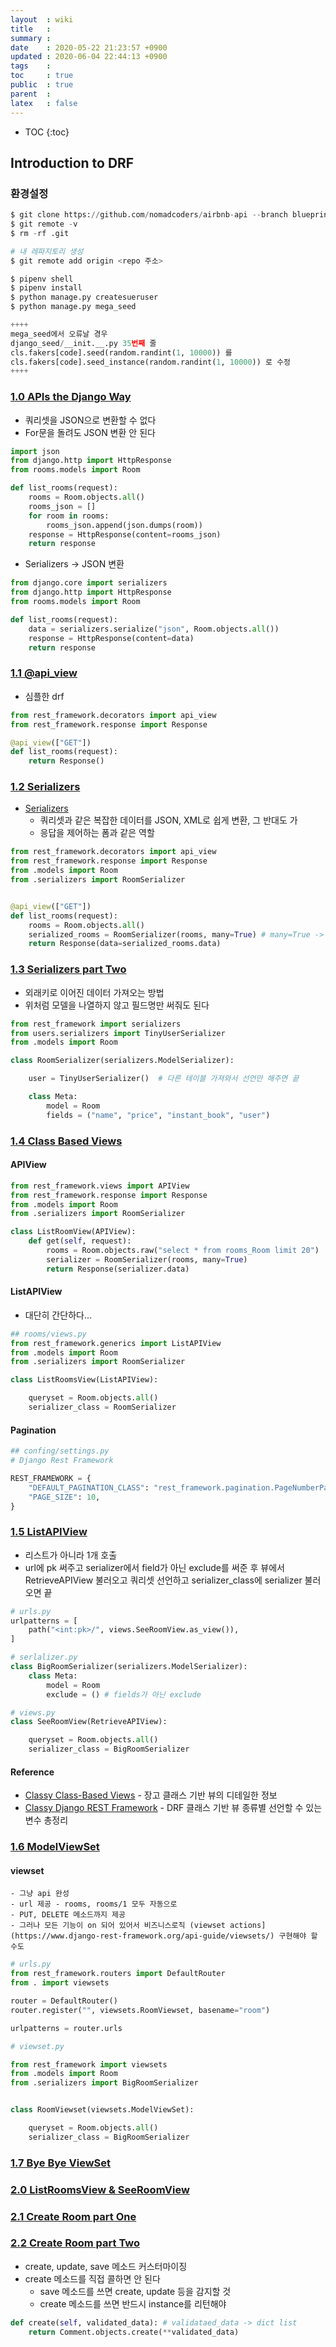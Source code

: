 ```yaml
---
layout  : wiki
title   : 
summary : 
date    : 2020-05-22 21:23:57 +0900
updated : 2020-06-04 22:44:13 +0900
tags    : 
toc     : true
public  : true
parent  : 
latex   : false
---
```

* TOC
{:toc}

## Introduction to DRF

### 환경설정

```python
$ git clone https://github.com/nomadcoders/airbnb-api --branch blueprint --single-branch awesome-api-course
$ git remote -v
$ rm -rf .git

# 내 레파지토리 생성
$ git remote add origin <repo 주소>
```

```python
$ pipenv shell
$ pipenv install
$ python manage.py createsueruser
$ python manage.py mega_seed

++++
mega_seed에서 오류날 경우
django_seed/__init.__.py 35번째 줄
cls.fakers[code].seed(random.randint(1, 10000)) 를
cls.fakers[code].seed_instance(random.randint(1, 10000)) 로 수정
++++
```

### [1.0 APIs the Django Way](https://github.com/nomadcoders/airbnb-api/commit/05122a1646d411438be9c24e4eadcc320827a174)

- 쿼리셋을 JSON으로 변환할 수 없다
- For문을 돌려도 JSON 변환 안 된다

```python
import json
from django.http import HttpResponse
from rooms.models import Room

def list_rooms(request):
    rooms = Room.objects.all()
    rooms_json = []
    for room in rooms:
        rooms_json.append(json.dumps(room))
    response = HttpResponse(content=rooms_json)
    return response
```

- Serializers -> JSON 변환

```python
from django.core import serializers
from django.http import HttpResponse
from rooms.models import Room

def list_rooms(request):
    data = serializers.serialize("json", Room.objects.all())
    response = HttpResponse(content=data)
    return response
```

### [1.1 @api_view](https://github.com/nomadcoders/airbnb-api/commit/ae7d2e25239ed3ce5191b35f774c2fdb18cc1835)

- 심플한 drf

```python
from rest_framework.decorators import api_view
from rest_framework.response import Response

@api_view(["GET"])
def list_rooms(request):
    return Response()
```


### [1.2 Serializers](https://github.com/nomadcoders/airbnb-api/commit/f352b8466566921099c9492c161d3ed9fef6b5f9)

- [Serializers](https://www.django-rest-framework.org/)
    - 쿼리셋과 같은 복잡한 데이터를 JSON, XML로 쉽게 변환, 그 반대도 가
    - 응답을 제어하는 폼과 같은 역할


```python
from rest_framework.decorators import api_view
from rest_framework.response import Response
from .models import Room
from .serializers import RoomSerializer


@api_view(["GET"])
def list_rooms(request):
    rooms = Room.objects.all()
    serialized_rooms = RoomSerializer(rooms, many=True) # many=True -> 리스트 가능
    return Response(data=serialized_rooms.data)
```

### [1.3 Serializers part Two](https://github.com/nomadcoders/airbnb-api/commit/322dc866e7cb3548a9e119000245372b70b96a3b)

- 외래키로 이어진 데이터 가져오는 방법
- 위처럼 모델을 나열하지 않고 필드명만 써줘도 된다

```python
from rest_framework import serializers
from users.serializers import TinyUserSerializer
from .models import Room

class RoomSerializer(serializers.ModelSerializer):

    user = TinyUserSerializer()  # 다른 테이블 가져와서 선언만 해주면 끝

    class Meta:
        model = Room
        fields = ("name", "price", "instant_book", "user")
```


### [1.4 Class Based Views](https://github.com/nomadcoders/airbnb-api/commit/934c61e2996f6d51ec61172557757dfc7de6c652)

#### APIView

```python
from rest_framework.views import APIView
from rest_framework.response import Response
from .models import Room
from .serializers import RoomSerializer

class ListRoomView(APIView):
    def get(self, request):
        rooms = Room.objects.raw("select * from rooms_Room limit 20")
        serializer = RoomSerializer(rooms, many=True)
        return Response(serializer.data)
```

#### ListAPIView

- 대단히 간단하다...

```python
## rooms/views.py
from rest_framework.generics import ListAPIView
from .models import Room
from .serializers import RoomSerializer

class ListRoomsView(ListAPIView):

    queryset = Room.objects.all()
    serializer_class = RoomSerializer
```

#### Pagination

```python
## confing/settings.py
# Django Rest Framework

REST_FRAMEWORK = {
    "DEFAULT_PAGINATION_CLASS": "rest_framework.pagination.PageNumberPagination",
    "PAGE_SIZE": 10,
}

```

### [1.5 ListAPIView](https://github.com/nomadcoders/airbnb-api/commit/852b4c851ff02735a5d9499c19328762bc2e68d8)

- 리스트가 아니라 1개 호출
- url에 pk 써주고 serializer에서 field가 아닌 exclude를 써준 후 뷰에서 RetrieveAPIView 불러오고 쿼리셋 선언하고 serializer_class에 serializer 불러오면 끝


```python
# urls.py
urlpatterns = [
    path("<int:pk>/", views.SeeRoomView.as_view()),
]
```

```python
# serlalizer.py
class BigRoomSerializer(serializers.ModelSerializer):
    class Meta:
        model = Room
        exclude = () # fields가 아닌 exclude
```

```python
# views.py
class SeeRoomView(RetrieveAPIView):

    queryset = Room.objects.all()
    serializer_class = BigRoomSerializer
```



#### Reference

- [Classy Class-Based Views](http://ccbv.co.uk/) - 장고 클래스 기반 뷰의 디테일한 정보
- [Classy Django REST Framework](http://www.cdrf.co/) - DRF 클래스 기반 뷰 종류별 선언할 수 있는 변수 총정리


### [1.6 ModelViewSet](https://github.com/nomadcoders/airbnb-api/commit/14321042d1337a9478ad75c24d5ca4632a05e4e3)

#### viewset
    - 그냥 api 완성
    - url 제공 - rooms, rooms/1 모두 자동으로
    - PUT, DELETE 메소드까지 제공
    - 그러나 모든 기능이 on 되어 있어서 비즈니스로직 (viewset actions](https://www.django-rest-framework.org/api-guide/viewsets/) 구현해야 할 수도


```python
# urls.py
from rest_framework.routers import DefaultRouter
from . import viewsets

router = DefaultRouter()
router.register("", viewsets.RoomViewset, basename="room")

urlpatterns = router.urls
```

```python
# viewset.py

from rest_framework import viewsets
from .models import Room
from .serializers import BigRoomSerializer


class RoomViewset(viewsets.ModelViewSet):

    queryset = Room.objects.all()
    serializer_class = BigRoomSerializer
```

### [1.7 Bye Bye ViewSet](https://github.com/nomadcoders/airbnb-api/commit/f2c32baa9b307df5f73d557ae2cf152c72d4c33a)

### [2.0 ListRoomsView & SeeRoomView](https://github.com/nomadcoders/airbnb-api/commit/ee78a1cceaab0735e92caeae6abdde5a822a82a6)

### [2.1 Create Room part One](https://github.com/nomadcoders/airbnb-api/commit/db494d5f585511aa0a3620b3a84b215b2ac79bc3)

### [2.2 Create Room part Two](https://github.com/nomadcoders/airbnb-api/commit/d502905179d671b143006b0c731a843c2dcd308d)

- create, update, save 메소드 커스터마이징
- create 메소드를 직접 콜하면 안 된다
    - save 메소드를 쓰면 create, update 등을 감지할 것
    - create 메소드를 쓰면 반드시 instance를 리턴해야

```python
def create(self, validated_data): # validataed_data -> dict list
    return Comment.objects.create(**validated_data)
```






